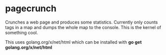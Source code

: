 # pagecrunch
Crunches a web page and produces some statistics. Currently only counts tags in a map and dumps the whole map to the console. This is the kernel of something cool.

This uses golang.org/x/net/html which can be installed with **go get golang.org/x/net/html**